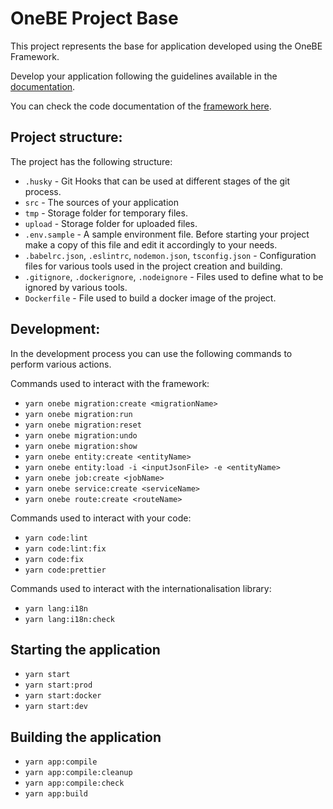 # OneBE Project Base

This project represents the base for application developed using the OneBE Framework.

Develop your application following the guidelines available in the [documentation](https://docs.onebe.dev).

You can check the code documentation of the [framework here](https://github.com/1platform/onebe/tree/main/docs).

## Project structure:

The project has the following structure:

- `.husky` - Git Hooks that can be used at different stages of the git process.
- `src` - The sources of your application
- `tmp` - Storage folder for temporary files.
- `upload` - Storage folder for uploaded files.
- `.env.sample` - A sample environment file. Before starting your project make a copy of this file and edit
  it accordingly to your needs.
- `.babelrc.json`, `.eslintrc`, `nodemon.json`, `tsconfig.json` - Configuration files for various
  tools used in the project creation and building.
- `.gitignore`, `.dockerignore`, `.nodeignore` - Files used to define what to be ignored by various tools.
- `Dockerfile` - File used to build a docker image of the project.

## Development:

In the development process you can use the following commands to perform various actions.

Commands used to interact with the framework:

- `yarn onebe migration:create <migrationName>`
- `yarn onebe migration:run`
- `yarn onebe migration:reset`
- `yarn onebe migration:undo`
- `yarn onebe migration:show`
- `yarn onebe entity:create <entityName>`
- `yarn onebe entity:load -i <inputJsonFile> -e <entityName>`
- `yarn onebe job:create <jobName>`
- `yarn onebe service:create <serviceName>`
- `yarn onebe route:create <routeName>`

Commands used to interact with your code:

- `yarn code:lint`
- `yarn code:lint:fix`
- `yarn code:fix`
- `yarn code:prettier`

Commands used to interact with the internationalisation library:

- `yarn lang:i18n`
- `yarn lang:i18n:check`

## Starting the application

- `yarn start`
- `yarn start:prod`
- `yarn start:docker`
- `yarn start:dev`

## Building the application

- `yarn app:compile`
- `yarn app:compile:cleanup`
- `yarn app:compile:check`
- `yarn app:build`
